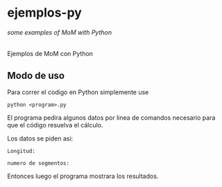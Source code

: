 # ejemplos-py
###### some examples of MoM with Python
Ejemplos de MoM con Python

## Modo de uso

Para correr el codigo en Python simplemente use

```
python <program>.py
```

El programa pedira algunos datos por linea de comandos necesario para que el código resuelva el cálculo.

Los datos se piden asi:

```
Longitud: 

numero de segmentos:
```

Entonces luego el programa mostrara los resultados.

